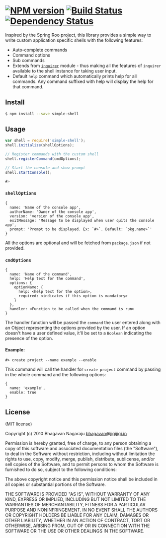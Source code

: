 #  [![NPM version][npm-image]][npm-url] [![Build Status][travis-image]][travis-url] [![Dependency Status][daviddm-url]][daviddm-image]

Inspired by the Spring Roo project, this library provides a simple way to write custom application specific shells with the following features:
* Auto-complete commands
* Command options
* Sub commands
* Extends from [`inquirer`](https://www.npmjs.com/package/inquirer) module - thus making all the features of `inquirer` available to the shell instance for taking user input.
* Default `help` command which automatically prints help for all commands. Any command suffixed with help will display the help for that command.

## Install

```sh
$ npm install --save simple-shell
```


## Usage

```js
var shell = require('simple-shell');
shell.initialize(shellOptions);

// Register commands with the custom shell
shell.registerCommand(cmdOptions);

// Start the console and show prompt
shell.startConsole();

#>
```

### `shellOptions`
```
{
  name: 'Name of the console app',
  authorName: 'Owner of the console app',
  version: 'version of the console app',
  exitMessage: 'Message to be displayed when user quits the console app',
  prompt: 'Prompt to be displayed. Ex: `#>`. Default: `pkg.name>`'
}
```

All the options are optional and will be fetched from `package.json` if not provided.

### `cmdOptions`
```
{
  name: 'Name of the command',
  help: 'Help text for the command',
  options: {
    optionName: {
      help: <help text for the option>,
      required: <indicates if this option is mandatory>
    }
  },
  handler: <Function to be called when the command is run>
}
```
The handler function will be passed the `command` the user entered along with
an Object representing the options provided by the user. If an option doesn't
have a user defined value, it'll be set to a `Boolean` indicating the presence
of the option.

#### Example:
```
#> create project --name example --enable
```

This command will call the handler for `create project` command by passing in
the whole command and the following options:
```
{
  name: 'example',
  enable: true
}
```

## License

(MIT license)

Copyright (c) 2010 Bhagavan Nagaraju bhagavan@jigijigi.in

Permission is hereby granted, free of charge, to any person obtaining a copy of this software and associated documentation files (the "Software"), to deal in the Software without restriction, including without limitation the rights to use, copy, modify, merge, publish, distribute, sublicense, and/or sell copies of the Software, and to permit persons to whom the Software is furnished to do so, subject to the following conditions:

The above copyright notice and this permission notice shall be included in all copies or substantial portions of the Software.

THE SOFTWARE IS PROVIDED "AS IS", WITHOUT WARRANTY OF ANY KIND, EXPRESS OR IMPLIED, INCLUDING BUT NOT LIMITED TO THE WARRANTIES OF MERCHANTABILITY, FITNESS FOR A PARTICULAR PURPOSE AND NONINFRINGEMENT. IN NO EVENT SHALL THE AUTHORS OR COPYRIGHT HOLDERS BE LIABLE FOR ANY CLAIM, DAMAGES OR OTHER LIABILITY, WHETHER IN AN ACTION OF CONTRACT, TORT OR OTHERWISE, ARISING FROM, OUT OF OR IN CONNECTION WITH THE SOFTWARE OR THE USE OR OTHER DEALINGS IN THE SOFTWARE.


[npm-url]: https://npmjs.org/package/simple-shell
[npm-image]: https://badge.fury.io/js/simple-shell.svg
[travis-url]: https://travis-ci.org/bhagn/simple-shell
[travis-image]: https://travis-ci.org/bhagn/simple-shell.svg?branch=master
[daviddm-url]: https://david-dm.org/bhagn/simple-shell.svg?theme=shields.io
[daviddm-image]: https://david-dm.org/bhagn/simple-shell
